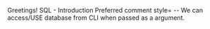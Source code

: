 Greetings! SQL - Introduction
Preferred comment style= --
We can access/USE database from CLI when passed as a argument. 
